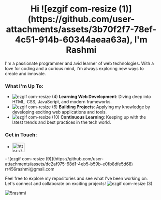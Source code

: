 <h1 align="center">Hi ![ezgif com-resize (1)](https://github.com/user-attachments/assets/3b70f2f7-78ef-4c51-914b-60344aeaa63a), I'm Rashmi</h1>

I'm a passionate programmer and avid learner of web technologies. With a love for coding and a curious mind, I'm always exploring new ways to create and innovate.

### What I'm Up To:
- ![ezgif com-resize (4)](https://github.com/user-attachments/assets/4c150e44-2fa0-4fd8-bb4a-b0b478a386c6) <span style="display:inline-block; animation: wave 2s infinite;">**Learning Web Development**</span>: Diving deep into HTML, CSS, JavaScript, and modern frameworks.
- ![ezgif com-resize (6)](https://github.com/user-attachments/assets/738e1285-d2e8-4c05-8fc1-efeea6f3b31e) <span style="display:inline-block; animation: wave 2s infinite;">**Building Projects**</span>: Applying my knowledge by developing exciting web applications and tools.
- ![ezgif com-resize (10)](https://github.com/user-attachments/assets/3753961a-18e3-4a3d-90d6-bd961da77052) <span style="display:inline-block; animation: wave 2s infinite;">**Continuous Learning**</span>: Keeping up with the latest trends and best practices in the tech world.

### Get in Touch:
- <p align="left"><a href="https://linkedin.com/in/https://www.linkedin.com/in/rashmi-n-899355285/" target="blank"><img align="center" src="https://raw.githubusercontent.com/rahuldkjain/github-profile-readme-generator/master/src/images/icons/Social/linked-in-alt.svg" alt="https://www.linkedin.com/in/rashmi-n-899355285/" height="30" width="40" /></a>
</p>
- ![ezgif com-resize (9)](https://github.com/user-attachments/assets/dc2af975-68d1-4eb5-b59b-e0fb8dfe5d68) rr456rashmi@gmail.com

Feel free to explore my repositories and see what I've been working on. Let's connect and collaborate on exciting projects!
                                                                        ![ezgif com-resize (3)](https://github.com/user-attachments/assets/c3750707-bf13-4dcb-a8fe-d7a24a21b749)

<p align="left"> <a href="https://github.com/ryo-ma/github-profile-trophy"><img src="https://github-profile-trophy.vercel.app/?username=5rashmi" alt="5rashmi" /></a> </p>
